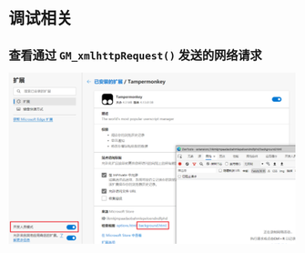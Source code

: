 # 调试相关

## 查看通过 `GM_xmlhttpRequest()` 发送的网络请求

   ![background.html](screenshot/background.html.png)
